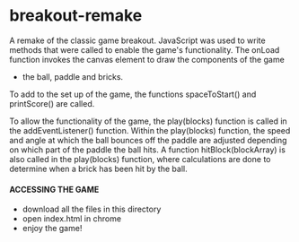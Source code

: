 # breakout-remake
A remake of the classic game breakout.
JavaScript was used to write methods that were called to enable the game's
functionality.
The onLoad function invokes the canvas element to draw the components of the game
- the ball, paddle and bricks.


To add to the set up of the game, the functions spaceToStart() and printScore() are called.

To allow the functionality of the game, the play(blocks) function is called in the 
addEventListener() function.  Within the play(blocks) function, the speed and angle at which the ball bounces off the paddle are adjusted depending on which part of the paddle the ball hits.
A function hitBlock(blockArray) is also called in the play(blocks) function, where calculations are done to determine when a brick has been hit by the ball.


#### ACCESSING THE GAME
- download all the files in this directory
- open index.html in chrome
- enjoy the game!